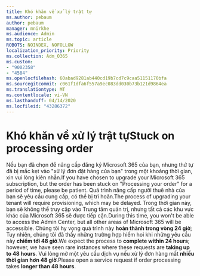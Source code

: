```yaml
---
title: Khó khăn về xử lý trật tự
ms.author: pebaum
author: pebaum
manager: mnirkhe
ms.audience: Admin
ms.topic: article
ROBOTS: NOINDEX, NOFOLLOW
localization_priority: Priority
ms.collection: Adm_O365
ms.custom:
- "9002358"
- "4584"
ms.openlocfilehash: 60abad9281ab440cd19b7cd7c9caa51151170bfa
ms.sourcegitcommit: c061f1dfa6f557a9ec083dd030b73b121d9864ea
ms.translationtype: MT
ms.contentlocale: vi-VN
ms.lasthandoff: 04/14/2020
ms.locfileid: "43286372"
---
```

# <a name="stuck-on-processing-order"></a><span data-ttu-id="86ede-102">Khó khăn về xử lý trật tự</span><span class="sxs-lookup"><span data-stu-id="86ede-102">Stuck on processing order</span></span>

<span data-ttu-id="86ede-103">Nếu bạn đã chọn để nâng cấp đăng ký Microsoft 365 của bạn, nhưng thứ tự đã bị mắc kẹt vào "xử lý đơn đặt hàng của bạn" trong một khoảng thời gian, xin vui lòng kiên nhẫn.</span><span class="sxs-lookup"><span data-stu-id="86ede-103">If you have chosen to upgrade your Microsoft 365 subscription, but the order has been stuck on "Processing your order" for a period of time, please be patient.</span></span> <span data-ttu-id="86ede-104">Quá trình nâng cấp người thuê nhà của bạn sẽ yêu cầu cung cấp, có thể bị trì hoãn.</span><span class="sxs-lookup"><span data-stu-id="86ede-104">The process of upgrading your tenant will require provisioning, which may be delayed.</span></span> <span data-ttu-id="86ede-105">Trong thời gian này, bạn sẽ không thể truy cập vào Trung tâm quản trị, nhưng tất cả các khu vực khác của Microsoft 365 sẽ được tiếp cận.</span><span class="sxs-lookup"><span data-stu-id="86ede-105">During this time, you won't be able to access the Admin Center, but all other areas of Microsoft 365 will be accessible.</span></span> <span data-ttu-id="86ede-106">Chúng tôi hy vọng quá trình này **hoàn thành trong vòng 24 giờ**; Tuy nhiên, chúng tôi đã thấy những trường hợp hiếm hoi khi những yêu cầu này **chiếm tới 48 giờ**.</span><span class="sxs-lookup"><span data-stu-id="86ede-106">We expect the process to **complete within 24 hours**; however, we have seen rare instances where these requests are **taking up to 48 hours**.</span></span> <span data-ttu-id="86ede-107">Vui lòng mở một yêu cầu dịch vụ nếu xử lý đơn hàng mất **nhiều thời gian hơn 48 giờ**.</span><span class="sxs-lookup"><span data-stu-id="86ede-107">Please open a service request if order processing takes **longer than 48 hours**.</span></span>
